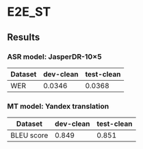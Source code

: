 # E2E_ST

## Results

### ASR model: JasperDR-10×5 

Dataset| dev-clean | test-clean |
--- | --- | --- |
WER | 0.0346 | 0.0368 |

### MT model: Yandex translation

Dataset| dev-clean | test-clean |
--- | --- | --- |
BLEU score | 0.849 | 0.851 |
